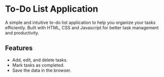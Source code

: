  # To-Do List Application

A simple and intuitive to-do list application to help you organize your tasks efficiently. Built with HTML, CSS and Javascript for better task management and productivity.

## Features
- Add, edit, and delete tasks.
- Mark tasks as completed.
- Save the data in the browser.

